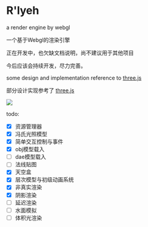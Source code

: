# R'lyeh
a render engine by webgl 

一个基于Webgl的渲染引擎

正在开发中，也欠缺文档说明，尚不建议用于其他项目

今后应该会持续开发，尽力完善。



some design and implementation reference to [three.js](https://threejs.org)

部分设计实现参考了 [three.js](https://threejs.org)


![](http://o6qwciia9.bkt.clouddn.com/Rlyeh/1.png)

todo:

- [x] 资源管理器
- [x] 冯氏光照模型
- [x] 简单交互控制与事件
- [x] obj模型载入
- [ ] dae模型载入
- [ ] 法线贴图
- [x] 天空盒
- [x] 层次模型与初级动画系统
- [x] 非真实渲染
- [x] 阴影渲染
- [ ] 延迟渲染
- [ ] 水面模拟
- [ ] 体积光渲染

